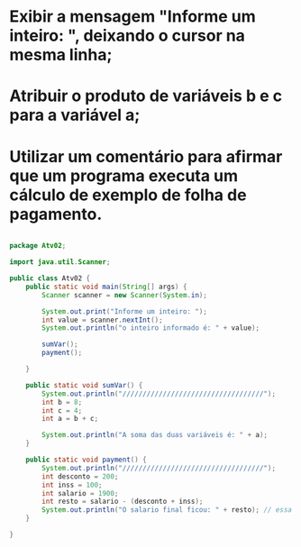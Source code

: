 # Exibir a mensagem "Informe um inteiro: ", deixando o cursor na mesma linha;
# Atribuir o produto de variáveis b e c para a variável a;
# Utilizar um comentário para afirmar que um programa executa um cálculo de exemplo de folha de pagamento.

~~~java

package Atv02;

import java.util.Scanner;

public class Atv02 {
    public static void main(String[] args) {
        Scanner scanner = new Scanner(System.in);

        System.out.print("Informe um inteiro: ");
        int value = scanner.nextInt();
        System.out.println("o inteiro informado é: " + value);

        sumVar();
        payment();

    }

    public static void sumVar() {
        System.out.println("///////////////////////////////////");
        int b = 8;
        int c = 4;
        int a = b + c;

        System.out.println("A soma das duas variáveis é: " + a);
    }

    public static void payment() {
        System.out.println("///////////////////////////////////");
        int desconto = 200;
        int inss = 100;
        int salario = 1900;
        int resto = salario - (desconto + inss);
        System.out.println("O salario final ficou: " + resto); // essa é um calculo de exemplo de folha de pagamento
    }

}

~~~